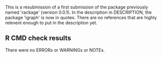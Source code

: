 This is a resubmission of a first submission of the package previously named 'rackage' (version 0.0.1). In the description in DESCRIPTION, the package 'igraph' is now in quotes. There are no references that are highly relevent enough to put in the description yet.

## R CMD check results
There were no ERRORs or WARNINGs or NOTEs.
